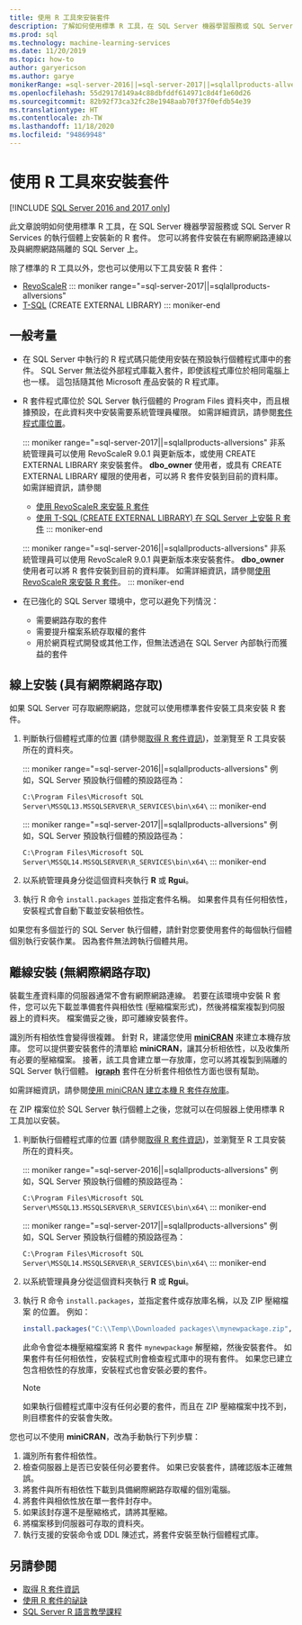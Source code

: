```yaml
---
title: 使用 R 工具來安裝套件
description: 了解如何使用標準 R 工具，在 SQL Server 機器學習服務或 SQL Server R Services 的執行個體上安裝新的 R 套件。
ms.prod: sql
ms.technology: machine-learning-services
ms.date: 11/20/2019
ms.topic: how-to
author: garyericson
ms.author: garye
monikerRange: =sql-server-2016||=sql-server-2017||=sqlallproducts-allversions
ms.openlocfilehash: 55d2917d149a4c88dbfddf614971c8d4f1e60d26
ms.sourcegitcommit: 82b92f73ca32fc28e1948aab70f37f0efdb54e39
ms.translationtype: HT
ms.contentlocale: zh-TW
ms.lasthandoff: 11/18/2020
ms.locfileid: "94869948"
---
```

# <a name="install-packages-with-r-tools"></a>使用 R 工具來安裝套件

[!INCLUDE [SQL Server 2016 and 2017 only](../../includes/applies-to-version/sqlserver2016-2017-only.md)]

此文章說明如何使用標準 R 工具，在 SQL Server 機器學習服務或 SQL Server R Services 的執行個體上安裝新的 R 套件。 您可以將套件安裝在有網際網路連線以及與網際網路隔離的 SQL Server 上。

除了標準的 R 工具以外，您也可以使用以下工具安裝 R 套件：

+ [RevoScaleR](install-r-packages-with-revoscaler.md)
::: moniker range="=sql-server-2017||=sqlallproducts-allversions"
+ [T-SQL](install-r-packages-with-tsql.md) (CREATE EXTERNAL LIBRARY)
::: moniker-end

## <a name="general-considerations"></a>一般考量

+ 在 SQL Server 中執行的 R 程式碼只能使用安裝在預設執行個體程式庫中的套件。 SQL Server 無法從外部程式庫載入套件，即使該程式庫位於相同電腦上也一樣。
這包括隨其他 Microsoft 產品安裝的 R 程式庫。

+ R 套件程式庫位於 SQL Server 執行個體的 Program Files 資料夾中，而且根據預設，在此資料夾中安裝需要系統管理員權限。 如需詳細資訊，請參閱[套件程式庫位置](../package-management/r-package-information.md#default-r-library-location)。

  ::: moniker range="=sql-server-2017||=sqlallproducts-allversions"
  非系統管理員可以使用 RevoScaleR 9.0.1 與更新版本，或使用 CREATE EXTERNAL LIBRARY 來安裝套件。 **dbo_owner** 使用者，或具有 CREATE EXTERNAL LIBRARY 權限的使用者，可以將 R 套件安裝到目前的資料庫。 如需詳細資訊，請參閱
  + [使用 RevoScaleR 來安裝 R 套件](install-r-packages-with-revoscaler.md)
  + [使用 T-SQL (CREATE EXTERNAL LIBRARY) 在 SQL Server 上安裝 R 套件](install-r-packages-with-tsql.md)
  ::: moniker-end

  ::: moniker range="=sql-server-2016||=sqlallproducts-allversions"
  非系統管理員可以使用 RevoScaleR 9.0.1 與更新版本來安裝套件。 **dbo_owner** 使用者可以將 R 套件安裝到目前的資料庫。 如需詳細資訊，請參閱[使用 RevoScaleR 來安裝 R 套件](install-r-packages-with-revoscaler.md)。
  ::: moniker-end

+ 在已強化的 SQL Server 環境中，您可以避免下列情況：
  + 需要網路存取的套件
  + 需要提升檔案系統存取權的套件
  + 用於網頁程式開發或其他工作，但無法透過在 SQL Server 內部執行而獲益的套件

## <a name="online-installation-with-internet-access"></a>線上安裝 (具有網際網路存取)

如果 SQL Server 可存取網際網路，您就可以使用標準套件安裝工具來安裝 R 套件。

1. 判斷執行個體程式庫的位置 (請參閱[取得 R 套件資訊](../package-management/r-package-information.md))，並瀏覽至 R 工具安裝所在的資料夾。

   ::: moniker range="=sql-server-2016||=sqlallproducts-allversions"
   例如，SQL Server 預設執行個體的預設路徑為：

   `C:\Program Files\Microsoft SQL Server\MSSQL13.MSSQLSERVER\R_SERVICES\bin\x64\`
   ::: moniker-end

   ::: moniker range="=sql-server-2017||=sqlallproducts-allversions"
   例如，SQL Server 預設執行個體的預設路徑為：

   `C:\Program Files\Microsoft SQL Server\MSSQL14.MSSQLSERVER\R_SERVICES\bin\x64\`
   ::: moniker-end

1. 以系統管理員身分從這個資料夾執行 **R** 或 **Rgui**。

1. 執行 R 命令 `install.packages` 並指定套件名稱。 如果套件具有任何相依性，安裝程式會自動下載並安裝相依性。

如果您有多個並行的 SQL Server 執行個體，請針對您要使用套件的每個執行個體個別執行安裝作業。 因為套件無法跨執行個體共用。

## <a name="offline-installation-no-internet-access"></a><a name = "bkmk_offlineInstall"></a> 離線安裝 (無網際網路存取)

裝載生產資料庫的伺服器通常不會有網際網路連線。 若要在該環境中安裝 R 套件，您可以先下載並準備套件與相依性 (壓縮檔案形式)，然後將檔案複製到伺服器上的資料夾。 檔案備妥之後，即可離線安裝套件。

識別所有相依性會變得很複雜。 針對 R，建議您使用 [**miniCRAN**](https://andrie.github.io/miniCRAN/) 來建立本機存放庫。
您可以提供要安裝套件的清單給 **miniCRAN**，讓其分析相依性，以及收集所有必要的壓縮檔案。 接著，該工具會建立單一存放庫，您可以將其複製到隔離的 SQL Server 執行個體。 [**igraph**](https://igraph.org/r/) 套件在分析套件相依性方面也很有幫助。

如需詳細資訊，請參閱[使用 miniCRAN 建立本機 R 套件存放庫](create-a-local-package-repository-using-minicran.md)。

在 ZIP 檔案位於 SQL Server 執行個體上之後，您就可以在伺服器上使用標準 R 工具加以安裝。

1. 判斷執行個體程式庫的位置 (請參閱[取得 R 套件資訊](../package-management/r-package-information.md))，並瀏覽至 R 工具安裝所在的資料夾。 

   ::: moniker range="=sql-server-2016||=sqlallproducts-allversions"
   例如，SQL Server 預設執行個體的預設路徑為：

   `C:\Program Files\Microsoft SQL Server\MSSQL13.MSSQLSERVER\R_SERVICES\bin\x64\`
   ::: moniker-end

   ::: moniker range="=sql-server-2017||=sqlallproducts-allversions"
   例如，SQL Server 預設執行個體的預設路徑為：

   `C:\Program Files\Microsoft SQL Server\MSSQL14.MSSQLSERVER\R_SERVICES\bin\x64\`
   ::: moniker-end

1. 以系統管理員身分從這個資料夾執行 **R** 或 **Rgui**。

1. 執行 R 命令 `install.packages`，並指定套件或存放庫名稱，以及 ZIP 壓縮檔案 的位置。 例如：

   ```R
   install.packages("C:\\Temp\\Downloaded packages\\mynewpackage.zip", repos=NULL)
   ```

   此命令會從本機壓縮檔案將 R 套件 `mynewpackage` 解壓縮，然後安裝套件。 如果套件有任何相依性，安裝程式則會檢查程式庫中的現有套件。 如果您已建立包含相依性的存放庫，安裝程式也會安裝必要的套件。

   > [!NOTE]
   > 如果執行個體程式庫中沒有任何必要的套件，而且在 ZIP 壓縮檔案中找不到，則目標套件的安裝會失敗。

您也可以不使用 **miniCRAN**，改為手動執行下列步驟：

1. 識別所有套件相依性。
1. 檢查伺服器上是否已安裝任何必要套件。 如果已安裝套件，請確認版本正確無誤。
1. 將套件與所有相依性下載到具備網際網路存取權的個別電腦。
1. 將套件與相依性放在單一套件封存中。
1. 如果該封存還不是壓縮格式，請將其壓縮。
1. 將檔案移到伺服器可存取的資料夾。
1. 執行支援的安裝命令或 DDL 陳述式，將套件安裝至執行個體程式庫。

## <a name="see-also"></a>另請參閱

+ [取得 R 套件資訊](r-package-information.md)
+ [使用 R 套件的祕訣](tips-for-using-r-packages.md)
+ [SQL Server R 語言教學課程](../tutorials/r-tutorials.md)
